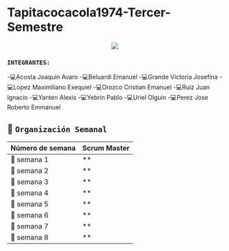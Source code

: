 # Tapitacocacola1974-Tercer-Semestre


<div align="center">
<img src="https://media.giphy.com/media/QNFhOolVeCzPQ2Mx85/giphy.gif" />
</div>


### `INTEGRANTES:`
-:computer:Acosta Joaquin Avaro
-:computer:Beluardi Emanuel
-:computer:Grande Victoria Josefina
-:computer:Lopez Maximiliano Exequiel
-:computer:Orozco Cristian Emanuel
-:computer:Ruiz Juan Ignacio
-:computer:Yanten Alexis
-:computer:Yebrin Pablo
-:computer:Uriel Olguin
-:computer:Perez Jose Roberto Emmanuel



## :calendar: `Organización Semanal`

| **Número de semana** | **Scrum Master** |
| ---- | ---- |
| :pencil: semana 1 | ** |
| :pencil: semana 2 | ** |
| :pencil: semana 3 | ** |
| :pencil: semana 4 | ** |
| :pencil: semana 5 | ** |
| :pencil: semana 6 | ** |
| :pencil: semana 7 | ** |
| :pencil: semana 8 | ** 
